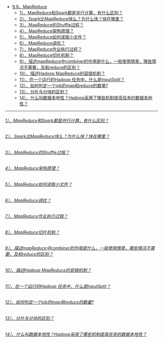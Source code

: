 * [9.9、MapReduce](bigdata-project/src/main/doc/mapreduce.md)
    - [1）、MapReduce和Spark都是并行计算，有什么区别？]()
    - [2）、Spark比MapReduce快么？为什么快？快在哪里？]()
    - [3）、MapReduce的Shuffle过程？]()
    - [4）、MapReduce架构原理？]()
    - [5）、MapReduce如何读取小文件？]()
    - [6）、MapReduce调优？]()
    - [7）、MapReduce作业执行过程？]()
    - [8）、MapReduce切片机制？]()
    - [9）、描述mapReduce中combiner的作用是什么，一般使用情景，哪些情况不需要，及和reduce的区别？]()
    - [10）、描述Hadoop MapReduce的容错机制？]()
    - [11）、在一个运行的Hadoop 任务中，什么是InputSplit？]()
    - [12）、如何判定一个job的map和reduce的数量?]()
    - [13）、分片与分块的区别？]()
    - [14）、什么叫数据本地性？Hadoop采用了哪些机制提高任务的数据本地性？]()

---
###### [1）、MapReduce和Spark都是并行计算，有什么区别？]()

###### [2）、Spark比MapReduce快么？为什么快？快在哪里？]()


###### [3）、MapReduce的Shuffle过程？]()


###### [4）、MapReduce架构原理？]()

###### [5）、MapReduce如何读取小文件？]()

###### [6）、MapReduce调优？]()

###### [7）、MapReduce作业执行过程？]()

###### [8）、MapReduce切片机制？]()

###### [9）、描述mapReduce中combiner的作用是什么，一般使用情景，哪些情况不需要，及和reduce的区别？]()

###### [10）、描述Hadoop MapReduce的容错机制？]()


###### [11）、在一个运行的Hadoop 任务中，什么是InputSplit？]()


###### [12）、如何判定一个job的map和reduce的数量?]()


###### [13）、分片与分块的区别？]()


###### [14）、什么叫数据本地性？Hadoop采用了哪些机制提高任务的数据本地性？]()


